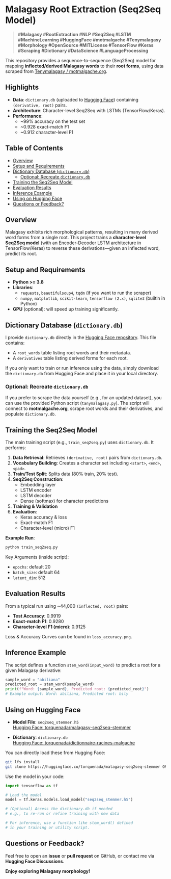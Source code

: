 # Malagasy Root Extraction (Seq2Seq Model)
> **#Malagasy #RootExtraction #NLP #Seq2Seq #LSTM #MachineLearning #HuggingFace #motmalgache #Tenymalagasy #Morphology #OpenSource #MITLicense #TensorFlow #Keras #Scraping #Dictionary #DataScience #LanguageProcessing**

This repository provides a sequence-to-sequence (Seq2Seq) model for mapping **inflected/derived Malagasy words** to their **root forms**, using data scraped from [Tenymalagasy / motmalgache.org](https://motmalgache.org/).

## Highlights
- **Data**: `dictionary.db` (uploaded to [Hugging Face](https://huggingface.co/torquenada/malagasy-seq2seq-stemmer)) containing `(derivative, root)` pairs.  
- **Architecture**: Character-level Seq2Seq with LSTMs (TensorFlow/Keras).  
- **Performance**:
  - ~99% accuracy on the test set
  - ~0.928 exact-match F1
  - ~0.912 character-level F1

## Table of Contents
- [Overview](#overview)
- [Setup and Requirements](#setup-and-requirements)
- [Dictionary Database (`dictionary.db`)](#dictionary-database-dictionarydb)
  - [Optional: Recreate `dictionary.db`](#optional-recreate-dictionarydb)
- [Training the Seq2Seq Model](#training-the-seq2seq-model)
- [Evaluation Results](#evaluation-results)
- [Inference Example](#inference-example)
- [Using on Hugging Face](#using-on-hugging-face)
- [Questions or Feedback?](#questions-or-feedback)

## Overview
Malagasy exhibits rich morphological patterns, resulting in many derived word forms from a single root. This project trains a **character-level Seq2Seq model** (with an Encoder-Decoder LSTM architecture in TensorFlow/Keras) to reverse these derivations—given an inflected word, predict its root.

## Setup and Requirements
- **Python >= 3.8**
- **Libraries**:
  - `requests`, `beautifulsoup4`, `tqdm` (if you want to run the scraper)
  - `numpy`, `matplotlib`, `scikit-learn`, `tensorflow (2.x)`, `sqlite3` (builtin in Python)
- **GPU** (optional): will speed up training significantly.

## Dictionary Database (`dictionary.db`)
I provide `dictionary.db` directly in the [Hugging Face repository](https://huggingface.co/torquenada/malagasy-seq2seq-stemmer). This file contains:
- A `root_words` table listing root words and their metadata.
- A `derivatives` table listing derived forms for each root.

If you only want to train or run inference using the data, simply download the `dictionary.db` from Hugging Face and place it in your local directory.

### Optional: Recreate `dictionary.db`
If you prefer to scrape the data yourself (e.g., for an updated dataset), you can use the provided Python script (`tanymalagasy.py`). The script will connect to **motmalgache.org**, scrape root words and their derivatives, and populate `dictionary.db`.

## Training the Seq2Seq Model
The main training script (e.g., `train_seq2seq.py`) uses `dictionary.db`. It performs:

1. **Data Retrieval**: Retrieves `(derivative, root)` pairs from `dictionary.db`.  
2. **Vocabulary Building**: Creates a character set including `<start>`, `<end>`, `<pad>`.  
3. **Train/Test Split**: Splits data (80% train, 20% test).  
4. **Seq2Seq Construction**:
    - Embedding layer  
    - LSTM encoder  
    - LSTM decoder  
    - Dense (softmax) for character predictions  
5. **Training & Validation**  
6. **Evaluation**:
    - Keras accuracy & loss  
    - Exact-match F1  
    - Character-level (micro) F1  

**Example Run**:
```bash
python train_seq2seq.py
```

Key Arguments (inside script):
- `epochs`: default 20  
- `batch_size`: default 64  
- `latent_dim`: 512  

## Evaluation Results
From a typical run using ~44,000 `(inflected, root)` pairs:

- **Test Accuracy**: 0.9919  
- **Exact-match F1**: 0.9280  
- **Character-level F1 (micro)**: 0.9125  

Loss & Accuracy Curves can be found in `loss_accuracy.png`.

## Inference Example
The script defines a function `stem_word(input_word)` to predict a root for a given Malagasy derivative:

```python
sample_word = "abiliana"
predicted_root = stem_word(sample_word)
print(f"Word: {sample_word}, Predicted root: {predicted_root}")
# Example output: Word: abiliana, Predicted root: bily
```

## Using on Hugging Face

- **Model File**: `seq2seq_stemmer.h5`  
  [Hugging Face: torquenada/malagasy-seq2seq-stemmer](https://huggingface.co/torquenada/malagasy-seq2seq-stemmer)

- **Dictionary**: `dictionary.db`  
  [Hugging Face: torquenada/dictionnaire-racines-malgache](https://huggingface.co/datasets/torquenada/dictionnaire-racines-malgache/blob/main/README.md)

You can directly load these from Hugging Face:

```bash
git lfs install
git clone https://huggingface.co/torquenada/malagasy-seq2seq-stemmer OR https://huggingface.co/datasets/torquenada/dictionnaire-racines-malgache/
```

Use the model in your code:
```python
import tensorflow as tf

# Load the model
model = tf.keras.models.load_model("seq2seq_stemmer.h5")

# (Optional) Access the dictionary.db if needed
# e.g., to re-run or refine training with new data

# For inference, use a function like stem_word() defined
# in your training or utility script.
```

## Questions or Feedback?
Feel free to open an **issue** or **pull request** on GitHub, or contact me via **Hugging Face Discussions**.

**Enjoy exploring Malagasy morphology!**
